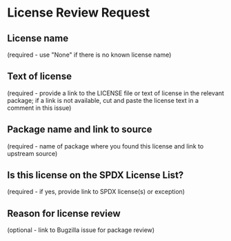 # License Review Request

## License name

(required - use "None" if there is no known license name)

## Text of license

(required - provide a link to the LICENSE file or text of license in the relevant package; if a link is not available, cut and paste the license text in a comment in this issue)

## Package name and link to source 

(required - name of package where you found this license and link to upstream source)

## Is this license on the SPDX License List?

(required - if yes, provide link to SPDX license(s) or exception)

## Reason for license review

(optional - link to Bugzilla issue for package review)
